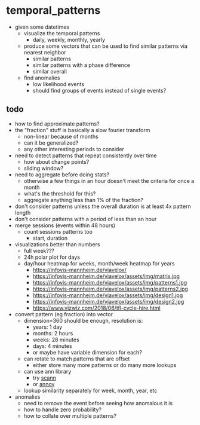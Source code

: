 #   temporal_patterns

*   given some datetimes 
    *   visualize the temporal patterns
        *   daily, weekly, monthly, yearly
    *   produce some vectors that can be used to find similar patterns via nearest neighbor
        *   similar patterns
        *   similar patterns with a phase difference
        *   similar overall
    *   find anomalies
        *   low likelihood events
        *   should find groups of events instead of single events?
        

##  todo
*   how to find approximate patterns?
*   the "fraction" stuff is basically a slow fourier transform
    *   non-linear because of months
    *   can it be generalized?
    *   any other interesting periods to consider
*   need to detect patterns that repeat consistently over time
    *   how about change points?
    *   sliding window?
*   need to aggregate before doing stats?
    *   otherwise a few things in an hour doesn't meet the criteria for once a month
    *   what's the threshold for this?
    *   aggregate anything less than 1% of the fraction?
*   don't consider patterns unless the overall duration is at least 4x pattern length
*   don't consider patterns with a period of less than an hour
*   merge sessions (events within 48 hours)
    *   count sessions patterns too
        *   start, duration
*   visualizations better than numbers
    *   full week???
    *   24h polar plot for days
    *   day/hour heatmap for weeks, month/week heatmap for years
        *   https://infovis-mannheim.de/viavelox/
        *   https://infovis-mannheim.de/viavelox/assets/img/matrix.jpg
        *   https://infovis-mannheim.de/viavelox/assets/img/patterns1.jpg
        *   https://infovis-mannheim.de/viavelox/assets/img/patterns2.jpg
        *   https://infovis-mannheim.de/viavelox/assets/img/design1.jpg
        *   https://infovis-mannheim.de/viavelox/assets/img/design2.jpg
        *   https://www.vizwiz.com/2018/06/tfl-cycle-hire.html
*   convert pattern (eg fraction) into vector
    *   dimension=360 should be enough, resolution is:
        *   years:  1 day
        *   months: 2 hours
        *   weeks: 28 minutes
        *   days:   4 minutes
        *   or maybe have variable dimension for each?
    *   can rotate to match patterns that are offset
        *   either store many more patterns or do many more lookups
    *   can use ann library 
        *   try [scann](https://github.com/google-research/google-research/tree/master/scann)
        *   or [annoy](https://anaconda.org/conda-forge/python-annoy)
    *   lookup similarity separately for week, month, year, etc
*   anomalies
    *   need to remove the event before seeing how anomalous it is
    *   how to handle zero probability?
    *   how to collate over multiple patterns?
    